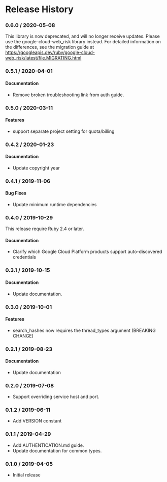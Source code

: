 # Release History

### 0.6.0 / 2020-05-08

This library is now deprecated, and will no longer receive updates.
Please use the google-cloud-web_risk library instead.
For detailed information on the differences, see the migration guide at
https://googleapis.dev/ruby/google-cloud-web_risk/latest/file.MIGRATING.html

### 0.5.1 / 2020-04-01

#### Documentation

* Remove broken troubleshooting link from auth guide.

### 0.5.0 / 2020-03-11

#### Features

* support separate project setting for quota/billing

### 0.4.2 / 2020-01-23

#### Documentation

* Update copyright year

### 0.4.1 / 2019-11-06

#### Bug Fixes

* Update minimum runtime dependencies

### 0.4.0 / 2019-10-29

This release require Ruby 2.4 or later.

#### Documentation

* Clarify which Google Cloud Platform products support auto-discovered credentials

### 0.3.1 / 2019-10-15

#### Documentation

* Update documentation.

### 0.3.0 / 2019-10-01

#### Features

* search_hashes now requires the thread_types argument (BREAKING CHANGE)

### 0.2.1 / 2019-08-23

#### Documentation

* Update documentation

### 0.2.0 / 2019-07-08

* Support overriding service host and port.

### 0.1.2 / 2019-06-11

* Add VERSION constant

### 0.1.1 / 2019-04-29

* Add AUTHENTICATION.md guide.
* Update documentation for common types.

### 0.1.0 / 2019-04-05

* Initial release
